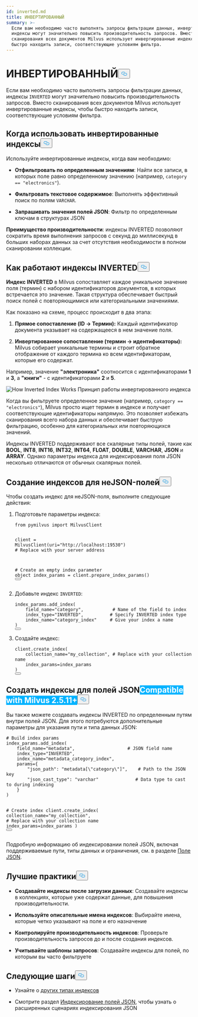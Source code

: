 ```yaml
---
id: inverted.md
title: ИНВЕРТИРОВАННЫЙ
summary: >-
  Если вам необходимо часто выполнять запросы фильтрации данных, инвертированные
  индексы могут значительно повысить производительность запросов. Вместо
  сканирования всех документов Milvus использует инвертированные индексы, чтобы
  быстро находить записи, соответствующие условиям фильтра.
---
```

<h1 id="INVERTED" class="common-anchor-header">ИНВЕРТИРОВАННЫЙ<button data-href="#INVERTED" class="anchor-icon" translate="no">
      <svg translate="no"
        aria-hidden="true"
        focusable="false"
        height="20"
        version="1.1"
        viewBox="0 0 16 16"
        width="16"
      >
        <path
          fill="#0092E4"
          fill-rule="evenodd"
          d="M4 9h1v1H4c-1.5 0-3-1.69-3-3.5S2.55 3 4 3h4c1.45 0 3 1.69 3 3.5 0 1.41-.91 2.72-2 3.25V8.59c.58-.45 1-1.27 1-2.09C10 5.22 8.98 4 8 4H4c-.98 0-2 1.22-2 2.5S3 9 4 9zm9-3h-1v1h1c1 0 2 1.22 2 2.5S13.98 12 13 12H9c-.98 0-2-1.22-2-2.5 0-.83.42-1.64 1-2.09V6.25c-1.09.53-2 1.84-2 3.25C6 11.31 7.55 13 9 13h4c1.45 0 3-1.69 3-3.5S14.5 6 13 6z"
        ></path>
      </svg>
    </button></h1><p>Если вам необходимо часто выполнять запросы фильтрации данных, индексы <code translate="no">INVERTED</code> могут значительно повысить производительность запросов. Вместо сканирования всех документов Milvus использует инвертированные индексы, чтобы быстро находить записи, соответствующие условиям фильтра.</p>
<h2 id="When-to-use-INVERTED-indexes" class="common-anchor-header">Когда использовать инвертированные индексы<button data-href="#When-to-use-INVERTED-indexes" class="anchor-icon" translate="no">
      <svg translate="no"
        aria-hidden="true"
        focusable="false"
        height="20"
        version="1.1"
        viewBox="0 0 16 16"
        width="16"
      >
        <path
          fill="#0092E4"
          fill-rule="evenodd"
          d="M4 9h1v1H4c-1.5 0-3-1.69-3-3.5S2.55 3 4 3h4c1.45 0 3 1.69 3 3.5 0 1.41-.91 2.72-2 3.25V8.59c.58-.45 1-1.27 1-2.09C10 5.22 8.98 4 8 4H4c-.98 0-2 1.22-2 2.5S3 9 4 9zm9-3h-1v1h1c1 0 2 1.22 2 2.5S13.98 12 13 12H9c-.98 0-2-1.22-2-2.5 0-.83.42-1.64 1-2.09V6.25c-1.09.53-2 1.84-2 3.25C6 11.31 7.55 13 9 13h4c1.45 0 3-1.69 3-3.5S14.5 6 13 6z"
        ></path>
      </svg>
    </button></h2><p>Используйте инвертированные индексы, когда вам необходимо:</p>
<ul>
<li><p><strong>Отфильтровать по определенным значениям</strong>: Найти все записи, в которых поле равно определенному значению (например, <code translate="no">category == &quot;electronics&quot;</code>).</p></li>
<li><p><strong>Фильтровать текстовое содержимое</strong>: Выполнять эффективный поиск по полям <code translate="no">VARCHAR</code>.</p></li>
<li><p><strong>Запрашивать значения полей JSON</strong>: Фильтр по определенным ключам в структурах JSON</p></li>
</ul>
<p><strong>Преимущество производительности</strong>: индексы INVERTED позволяют сократить время выполнения запросов с секунд до миллисекунд в больших наборах данных за счет отсутствия необходимости в полном сканировании коллекции.</p>
<h2 id="How-INVERTED-indexes-work" class="common-anchor-header">Как работают индексы INVERTED<button data-href="#How-INVERTED-indexes-work" class="anchor-icon" translate="no">
      <svg translate="no"
        aria-hidden="true"
        focusable="false"
        height="20"
        version="1.1"
        viewBox="0 0 16 16"
        width="16"
      >
        <path
          fill="#0092E4"
          fill-rule="evenodd"
          d="M4 9h1v1H4c-1.5 0-3-1.69-3-3.5S2.55 3 4 3h4c1.45 0 3 1.69 3 3.5 0 1.41-.91 2.72-2 3.25V8.59c.58-.45 1-1.27 1-2.09C10 5.22 8.98 4 8 4H4c-.98 0-2 1.22-2 2.5S3 9 4 9zm9-3h-1v1h1c1 0 2 1.22 2 2.5S13.98 12 13 12H9c-.98 0-2-1.22-2-2.5 0-.83.42-1.64 1-2.09V6.25c-1.09.53-2 1.84-2 3.25C6 11.31 7.55 13 9 13h4c1.45 0 3-1.69 3-3.5S14.5 6 13 6z"
        ></path>
      </svg>
    </button></h2><p><strong>Индекс INVERTED</strong> в Milvus сопоставляет каждое уникальное значение поля (термин) с набором идентификаторов документов, в которых встречается это значение. Такая структура обеспечивает быстрый поиск полей с повторяющимися или категориальными значениями.</p>
<p>Как показано на схеме, процесс происходит в два этапа:</p>
<ol>
<li><p><strong>Прямое сопоставление (ID → Термин):</strong> Каждый идентификатор документа указывает на содержащееся в нем значение поля.</p></li>
<li><p><strong>Инвертированное сопоставление (термин → идентификаторы):</strong> Milvus собирает уникальные термины и строит обратное отображение от каждого термина ко всем идентификаторам, которые его содержат.</p></li>
</ol>
<p>Например, значение <strong>"электроника"</strong> соотносится с идентификаторами <strong>1</strong> и <strong>3</strong>, а <strong>"книги"</strong> - с идентификаторами <strong>2</strong> и <strong>5</strong>.</p>
<p>
  
   <span class="img-wrapper"> <img translate="no" src="/docs/v2.6.x/assets/how-inverted-index-works.png" alt="How Inverted Index Works" class="doc-image" id="how-inverted-index-works" />
   </span> <span class="img-wrapper"> <span>Принцип работы инвертированного индекса</span> </span></p>
<p>Когда вы фильтруете определенное значение (например, <code translate="no">category == &quot;electronics&quot;</code>), Milvus просто ищет термин в индексе и получает соответствующие идентификаторы напрямую. Это позволяет избежать сканирования всего набора данных и обеспечивает быструю фильтрацию, особенно для категориальных или повторяющихся значений.</p>
<p>Индексы INVERTED поддерживают все скалярные типы полей, такие как <strong>BOOL</strong>, <strong>INT8</strong>, <strong>INT16</strong>, <strong>INT32</strong>, <strong>INT64</strong>, <strong>FLOAT</strong>, <strong>DOUBLE</strong>, <strong>VARCHAR</strong>, <strong>JSON</strong> и <strong>ARRAY</strong>. Однако параметры индекса для индексирования поля JSON несколько отличаются от обычных скалярных полей.</p>
<h2 id="Create-indexes-on-non-JSON-fields" class="common-anchor-header">Создание индексов для неJSON-полей<button data-href="#Create-indexes-on-non-JSON-fields" class="anchor-icon" translate="no">
      <svg translate="no"
        aria-hidden="true"
        focusable="false"
        height="20"
        version="1.1"
        viewBox="0 0 16 16"
        width="16"
      >
        <path
          fill="#0092E4"
          fill-rule="evenodd"
          d="M4 9h1v1H4c-1.5 0-3-1.69-3-3.5S2.55 3 4 3h4c1.45 0 3 1.69 3 3.5 0 1.41-.91 2.72-2 3.25V8.59c.58-.45 1-1.27 1-2.09C10 5.22 8.98 4 8 4H4c-.98 0-2 1.22-2 2.5S3 9 4 9zm9-3h-1v1h1c1 0 2 1.22 2 2.5S13.98 12 13 12H9c-.98 0-2-1.22-2-2.5 0-.83.42-1.64 1-2.09V6.25c-1.09.53-2 1.84-2 3.25C6 11.31 7.55 13 9 13h4c1.45 0 3-1.69 3-3.5S14.5 6 13 6z"
        ></path>
      </svg>
    </button></h2><p>Чтобы создать индекс для неJSON-поля, выполните следующие действия:</p>
<ol>
<li><p>Подготовьте параметры индекса:</p>
<pre><code translate="no" class="language-python"><span class="hljs-keyword">from</span> pymilvus <span class="hljs-keyword">import</span> MilvusClient

client = MilvusClient(uri=<span class="hljs-string">&quot;http://localhost:19530&quot;</span>) <span class="hljs-comment"># Replace with your server address</span>

<span class="hljs-comment"># Create an empty index parameter object</span>
index_params = client.prepare_index_params()
<button class="copy-code-btn"></button></code></pre></li>
<li><p>Добавьте индекс <code translate="no">INVERTED</code>:</p>
<pre><code translate="no" class="language-python">index_params.add_index(
    field_name=<span class="hljs-string">&quot;category&quot;</span>,           <span class="hljs-comment"># Name of the field to index</span>
<span class="highlighted-wrapper-line">    index_type=<span class="hljs-string">&quot;INVERTED&quot;</span>,          <span class="hljs-comment"># Specify INVERTED index type</span></span>
    index_name=<span class="hljs-string">&quot;category_index&quot;</span>     <span class="hljs-comment"># Give your index a name</span>
)
<button class="copy-code-btn"></button></code></pre></li>
<li><p>Создайте индекс:</p>
<pre><code translate="no" class="language-python">client.create_index(
    collection_name=<span class="hljs-string">&quot;my_collection&quot;</span>, <span class="hljs-comment"># Replace with your collection name</span>
    index_params=index_params
)
<button class="copy-code-btn"></button></code></pre></li>
</ol>
<h2 id="Create-indexes-on-JSON-fields--Milvus-2511+" class="common-anchor-header">Создать индексы для полей JSON<span class="beta-tag" style="background-color:rgb(0, 179, 255);color:white" translate="no">Compatible with Milvus 2.5.11+</span><button data-href="#Create-indexes-on-JSON-fields--Milvus-2511+" class="anchor-icon" translate="no">
      <svg translate="no"
        aria-hidden="true"
        focusable="false"
        height="20"
        version="1.1"
        viewBox="0 0 16 16"
        width="16"
      >
        <path
          fill="#0092E4"
          fill-rule="evenodd"
          d="M4 9h1v1H4c-1.5 0-3-1.69-3-3.5S2.55 3 4 3h4c1.45 0 3 1.69 3 3.5 0 1.41-.91 2.72-2 3.25V8.59c.58-.45 1-1.27 1-2.09C10 5.22 8.98 4 8 4H4c-.98 0-2 1.22-2 2.5S3 9 4 9zm9-3h-1v1h1c1 0 2 1.22 2 2.5S13.98 12 13 12H9c-.98 0-2-1.22-2-2.5 0-.83.42-1.64 1-2.09V6.25c-1.09.53-2 1.84-2 3.25C6 11.31 7.55 13 9 13h4c1.45 0 3-1.69 3-3.5S14.5 6 13 6z"
        ></path>
      </svg>
    </button></h2><p>Вы также можете создавать индексы INVERTED по определенным путям внутри полей JSON. Для этого потребуются дополнительные параметры для указания пути и типа данных JSON:</p>
<pre><code translate="no" class="language-python"><span class="hljs-comment"># Build index params</span>
index_params.add_index(
    field_name=<span class="hljs-string">&quot;metadata&quot;</span>,                    <span class="hljs-comment"># JSON field name</span>
<span class="highlighted-wrapper-line">    index_type=<span class="hljs-string">&quot;INVERTED&quot;</span>,</span>
    index_name=<span class="hljs-string">&quot;metadata_category_index&quot;</span>,
<span class="highlighted-comment-line">    params={</span>
<span class="highlighted-comment-line">        <span class="hljs-string">&quot;json_path&quot;</span>: <span class="hljs-string">&quot;metadata[\&quot;category\&quot;]&quot;</span>,    <span class="hljs-comment"># Path to the JSON key</span></span>
<span class="highlighted-comment-line">        <span class="hljs-string">&quot;json_cast_type&quot;</span>: <span class="hljs-string">&quot;varchar&quot;</span>              <span class="hljs-comment"># Data type to cast to during indexing</span></span>
<span class="highlighted-comment-line">    }</span>
)

<span class="hljs-comment"># Create index</span>
client.create_index(
    collection_name=<span class="hljs-string">&quot;my_collection&quot;</span>, <span class="hljs-comment"># Replace with your collection name</span>
    index_params=index_params
)
<button class="copy-code-btn"></button></code></pre>
<p>Подробную информацию об индексировании полей JSON, включая поддерживаемые пути, типы данных и ограничения, см. в разделе <a href="/docs/ru/use-json-fields.md">Поле JSON</a>.</p>
<h2 id="Best-practices" class="common-anchor-header">Лучшие практики<button data-href="#Best-practices" class="anchor-icon" translate="no">
      <svg translate="no"
        aria-hidden="true"
        focusable="false"
        height="20"
        version="1.1"
        viewBox="0 0 16 16"
        width="16"
      >
        <path
          fill="#0092E4"
          fill-rule="evenodd"
          d="M4 9h1v1H4c-1.5 0-3-1.69-3-3.5S2.55 3 4 3h4c1.45 0 3 1.69 3 3.5 0 1.41-.91 2.72-2 3.25V8.59c.58-.45 1-1.27 1-2.09C10 5.22 8.98 4 8 4H4c-.98 0-2 1.22-2 2.5S3 9 4 9zm9-3h-1v1h1c1 0 2 1.22 2 2.5S13.98 12 13 12H9c-.98 0-2-1.22-2-2.5 0-.83.42-1.64 1-2.09V6.25c-1.09.53-2 1.84-2 3.25C6 11.31 7.55 13 9 13h4c1.45 0 3-1.69 3-3.5S14.5 6 13 6z"
        ></path>
      </svg>
    </button></h2><ul>
<li><p><strong>Создавайте индексы после загрузки данных</strong>: Создавайте индексы в коллекциях, которые уже содержат данные, для повышения производительности.</p></li>
<li><p><strong>Используйте описательные имена индексов</strong>: Выбирайте имена, которые четко указывают на поле и его назначение</p></li>
<li><p><strong>Контролируйте производительность индексов</strong>: Проверьте производительность запросов до и после создания индексов.</p></li>
<li><p><strong>Учитывайте шаблоны запросов</strong>: Создавайте индексы для полей, по которым вы часто фильтруете</p></li>
</ul>
<h2 id="Next-steps" class="common-anchor-header">Следующие шаги<button data-href="#Next-steps" class="anchor-icon" translate="no">
      <svg translate="no"
        aria-hidden="true"
        focusable="false"
        height="20"
        version="1.1"
        viewBox="0 0 16 16"
        width="16"
      >
        <path
          fill="#0092E4"
          fill-rule="evenodd"
          d="M4 9h1v1H4c-1.5 0-3-1.69-3-3.5S2.55 3 4 3h4c1.45 0 3 1.69 3 3.5 0 1.41-.91 2.72-2 3.25V8.59c.58-.45 1-1.27 1-2.09C10 5.22 8.98 4 8 4H4c-.98 0-2 1.22-2 2.5S3 9 4 9zm9-3h-1v1h1c1 0 2 1.22 2 2.5S13.98 12 13 12H9c-.98 0-2-1.22-2-2.5 0-.83.42-1.64 1-2.09V6.25c-1.09.53-2 1.84-2 3.25C6 11.31 7.55 13 9 13h4c1.45 0 3-1.69 3-3.5S14.5 6 13 6z"
        ></path>
      </svg>
    </button></h2><ul>
<li><p>Узнайте о <a href="/docs/ru/index-explained.md">других типах индексов</a></p></li>
<li><p>Смотрите раздел <a href="/docs/ru/use-json-fields.md#Index-values-inside-the-JSON-field">Индексирование полей JSON</a>, чтобы узнать о расширенных сценариях индексирования JSON</p></li>
</ul>
